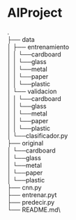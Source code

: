 # AIProject
.\
├── data\
│   ├── entrenamiento\
│   │   └──cardboard\
│   │   └──glass\
│   │   └──metal\
│   │   └──paper\
│   │   └──plastic\
│   └── validacion\
│   │   └──cardboard\
│   │   └──glass\
│   │   └──metal\
│   │   └──paper\
│   │   └──plastic\
│   └──clasificador.py\
├── original\
│   └──cardboard\
│   └──glass\
│   └──metal\
│   └──paper\
│   └──plastic\
├── cnn.py\
├── entrenar.pyt\
├── predecir.py\
└── README.md\
